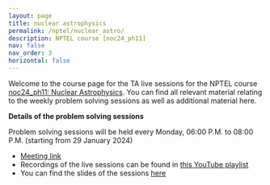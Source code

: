 ```yaml
---
layout: page
title: nuclear astrophysics
permalink: /nptel/nuclear_astro/
description: NPTEL course [noc24_ph11]
nav: false
nav_order: 3
horizontal: false
---
```


Welcome to the course page for the TA live sessions for the NPTEL course [noc24_ph11: Nuclear Astrophysics](https://onlinecourses.nptel.ac.in/noc24_ph11/announcements). You can find all relevant material relating to the weekly problem solving sessions as well as additional material here.

**Details of the problem solving sessions** 

Problem solving sessions will be held every Monday, 06:00 P.M. to 08:00 P.M. (starting from 29 January 2024) 
- [Meeting link](https://teams.microsoft.com/l/meetup-join/19%3ameeting_MGQ1ZGYwMGMtZmZkNC00ZGExLWFlYjAtODk5YjhmZjJkZjQw%40thread.v2/0?context=%7b%22Tid%22%3a%226f15cd97-f6a7-41e3-b2c5-ad4193976476%22%2c%22Oid%22%3a%22f3af64ba-04ba-4ac4-977d-615509cd407c%22%7d) 
- Recordings of the live sessions can be found in [this YouTube playlist](https://www.youtube.com/playlist?list=PLAZ58nnhqQs9Qf6JJgC2yksbMGqApRsVf)
- You can find the slides of the sessions [here](https://drive.google.com/drive/folders/101f5uGT4jTO7i-TULeiGKXL_Fz15-Xq-)
